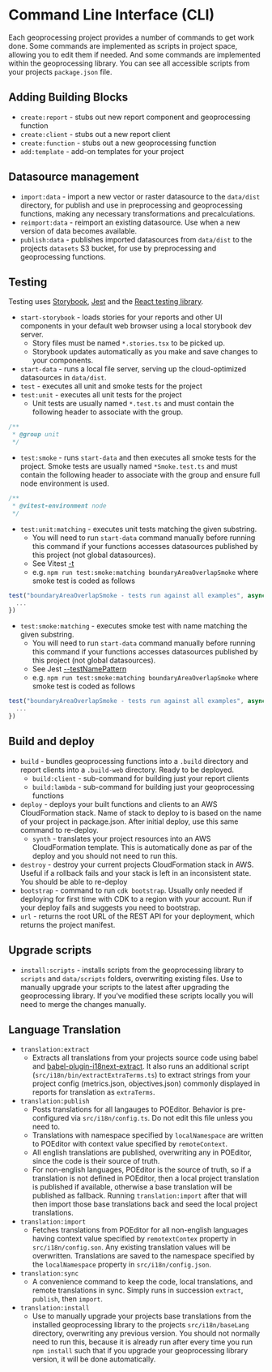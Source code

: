 # Command Line Interface (CLI)

Each geoprocessing project provides a number of commands to get work done. Some commands are implemented as scripts in project space, allowing you to edit them if needed. And some commands are implemented within the geoprocessing library. You can see all accessible scripts from your projects `package.json` file.

## Adding Building Blocks

- `create:report` - stubs out new report component and geoprocessing function
- `create:client` - stubs out a new report client
- `create:function` - stubs out a new geoprocessing function
- `add:template` - add-on templates for your project

## Datasource management

- `import:data` - import a new vector or raster datasource to the `data/dist` directory, for publish and use in preprocessing and geoprocessing functions, making any necessary transformations and precalculations.
- `reimport:data` - reimport an existing datasource. Use when a new version of data becomes available.
- `publish:data` - publishes imported datasources from `data/dist` to the projects `datasets` S3 bucket, for use by preprocessing and geoprocessing functions.

## Testing

Testing uses [Storybook](https://storybook.js.org/), [Jest](https://jestjs.io/) and the [React testing library](https://testing-library.com/docs/react-testing-library/intro/).

- `start-storybook` - loads stories for your reports and other UI components in your default web browser using a local storybook dev server.
  - Story files must be named `*.stories.tsx` to be picked up.
  - Storybook updates automatically as you make and save changes to your components.
- `start-data` - runs a local file server, serving up the cloud-optimized datasources in `data/dist`.
- `test` - executes all unit and smoke tests for the project
- `test:unit` - executes all unit tests for the project
  - Unit tests are usually named `*.test.ts` and must contain the following header to associate with the group.

```typescript
/**
 * @group unit
 */
```

- `test:smoke` - runs `start-data` and then executes all smoke tests for the project. Smoke tests are usually named `*Smoke.test.ts` and must contain the following header to associate with the group and ensure full node environment is used.

```typescript
/**
 * @vitest-environment node
 */
```

- `test:unit:matching` - executes unit tests matching the given substring.
  - You will need to run `start-data` command manually before running this command if your functions accesses datasources published by this project (not global datasources).
  - See Vitest [-t](https://vitest.dev/guide/cli#options)
  - e.g. `npm run test:smoke:matching boundaryAreaOverlapSmoke` where smoke test is coded as follows

```typescript
test("boundaryAreaOverlapSmoke - tests run against all examples", async () => {
  ...
})
```

- `test:smoke:matching` - executes smoke test with name matching the given substring.
  - You will need to run `start-data` command manually before running this command if your functions accesses datasources published by this project (not global datasources).
  - See Jest [--testNamePattern](https://jestjs.io/docs/cli#--testnamepatternregex)
  - e.g. `npm run test:smoke:matching boundaryAreaOverlapSmoke` where smoke test is coded as follows

```typescript
test("boundaryAreaOverlapSmoke - tests run against all examples", async () => {
  ...
})
```

## Build and deploy

- `build` - bundles geoprocessing functions into a `.build` directory and report clients into a `.build-web` directory. Ready to be deployed.
  - `build:client` - sub-command for building just your report clients
  - `build:lambda` - sub-command for building just your geoprocessing functions
- `deploy` - deploys your built functions and clients to an AWS CloudFormation stack. Name of stack to deploy to is based on the name of your project in package.json. After initial deploy, use this same command to re-deploy.
  - `synth` - translates your project resources into an AWS CloudFormation template. This is automatically done as par of the deploy and you should not need to run this.
- `destroy` - destroy your current projects CloudFormation stack in AWS. Useful if a rollback fails and your stack is left in an inconsistent state. You should be able to re-deploy
- `bootstrap` - command to run `cdk bootstrap`. Usually only needed if deploying for first time with CDK to a region with your account. Run if your deploy fails and suggests you need to bootstrap.
- `url` - returns the root URL of the REST API for your deployment, which returns the project manifest.

## Upgrade scripts

- `install:scripts` - installs scripts from the geoprocessing library to `scripts` and `data/scripts` folders, overwriting existing files. Use to manually upgrade your scripts to the latest after upgrading the geoprocessing library. If you've modified these scripts locally you will need to merge the changes manually.

## Language Translation

- `translation:extract`
  - Extracts all translations from your projects source code using babel and [babel-plugin-i18next-extract](https://github.com/gilbsgilbs/babel-plugin-i18next-extract). It also runs an additional script (`src/i18n/bin/extractExtraTerms.ts`) to extract strings from your project config (metrics.json, objectives.json) commonly displayed in reports for translation as `extraTerms`.
- `translation:publish`
  - Posts translations for all langauges to POEditor. Behavior is pre-configured via `src/i18n/config.ts`. Do not edit this file unless you need to.
  - Translations with namespace specified by `localNamespace` are written to POEditor with context value specified by `remoteContext`.
  - All english translations are published, overwriting any in POEditor, since the code is their source of truth.
  - For non-english languages, POEditor is the source of truth, so if a translation is not defined in POEditor, then a local project translation is published if available, otherwise a base translation will be published as fallback. Running `translation:import` after that will then import those base translations back and seed the local project translations.
- `translation:import`
  - Fetches translations from POEditor for all non-english languages having context value specified by `remotextContex` property in `src/i18n/config.son`. Any existing translation values will be overwritten. Translations are saved to the namespace specified by the `localNamespace` property in `src/i18n/config.json`.
- `translation:sync`
  - A convenience command to keep the code, local translations, and remote translations in sync. Simply runs in succession `extract`, `publish`, then `import`.
- `translation:install`
  - Use to manually upgrade your projects base translations from the installed geoprocessing library to the projects `src/i18n/baseLang` directory, overwriting any previous version. You should not normally need to run this, because it is already run after every time you run `npm install` such that if you upgrade your geoprocessing library version, it will be done automatically.
